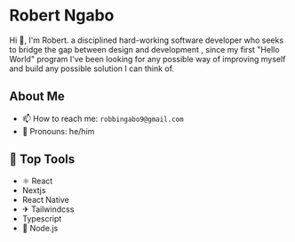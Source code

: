 # Robert Ngabo

Hi 👋, I'm Robert. a disciplined hard-working  software developer who seeks to bridge the gap between design and development , since my first "Hello World" program I've been looking for any possible way of improving myself and build any possible solution I can think of.

## About Me
- 📫 How to reach me: `robbingabo9@gmail.com`
- 👑 Pronouns: he/him

## 🧰 Top Tools
- ⚛️ React
- Nextjs
- React Native
- ✈ Tailwindcss
- Typescript
- 📗 Node.js
